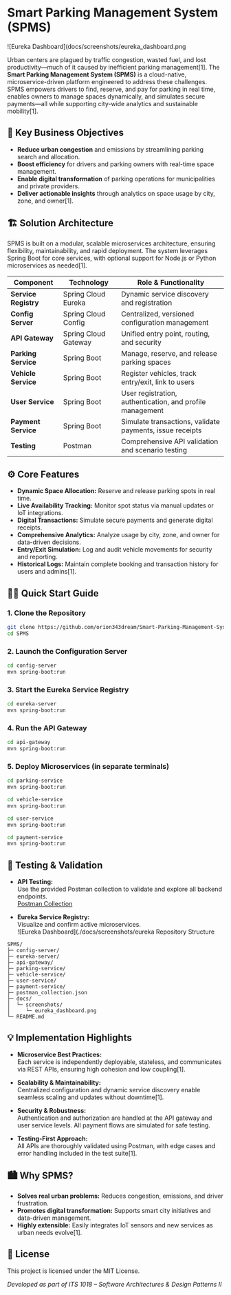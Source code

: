 # Smart Parking Management System (SPMS)

![Eureka Dashboard](docs/screenshots/eureka_dashboard.png

Urban centers are plagued by traffic congestion, wasted fuel, and lost productivity—much of it caused by inefficient parking management[1]. The **Smart Parking Management System (SPMS)** is a cloud-native, microservice-driven platform engineered to address these challenges. SPMS empowers drivers to find, reserve, and pay for parking in real time, enables owners to manage spaces dynamically, and simulates secure payments—all while supporting city-wide analytics and sustainable mobility[1].

## 🎯 Key Business Objectives

- **Reduce urban congestion** and emissions by streamlining parking search and allocation.
- **Boost efficiency** for drivers and parking owners with real-time space management.
- **Enable digital transformation** of parking operations for municipalities and private providers.
- **Deliver actionable insights** through analytics on space usage by city, zone, and owner[1].

## 🏗️ Solution Architecture

SPMS is built on a modular, scalable microservices architecture, ensuring flexibility, maintainability, and rapid deployment. The system leverages Spring Boot for core services, with optional support for Node.js or Python microservices as needed[1].

| Component             | Technology               | Role & Functionality                                      |
|-----------------------|--------------------------|-----------------------------------------------------------|
| **Service Registry**  | Spring Cloud Eureka      | Dynamic service discovery and registration                |
| **Config Server**     | Spring Cloud Config      | Centralized, versioned configuration management           |
| **API Gateway**       | Spring Cloud Gateway     | Unified entry point, routing, and security                |
| **Parking Service**   | Spring Boot              | Manage, reserve, and release parking spaces               |
| **Vehicle Service**   | Spring Boot              | Register vehicles, track entry/exit, link to users        |
| **User Service**      | Spring Boot              | User registration, authentication, and profile management |
| **Payment Service**   | Spring Boot              | Simulate transactions, validate payments, issue receipts  |
| **Testing**           | Postman                  | Comprehensive API validation and scenario testing         |

## ⚙️ Core Features

- **Dynamic Space Allocation:** Reserve and release parking spots in real time.
- **Live Availability Tracking:** Monitor spot status via manual updates or IoT integrations.
- **Digital Transactions:** Simulate secure payments and generate digital receipts.
- **Comprehensive Analytics:** Analyze usage by city, zone, and owner for data-driven decisions.
- **Entry/Exit Simulation:** Log and audit vehicle movements for security and reporting.
- **Historical Logs:** Maintain complete booking and transaction history for users and admins[1].

## 🧑‍💻 Quick Start Guide

### 1. Clone the Repository

```sh
git clone https://github.com/orion343dream/Smart-Parking-Management-System.git
cd SPMS
```

### 2. Launch the Configuration Server

```sh
cd config-server
mvn spring-boot:run
```

### 3. Start the Eureka Service Registry

```sh
cd eureka-server
mvn spring-boot:run
```

### 4. Run the API Gateway

```sh
cd api-gateway
mvn spring-boot:run
```

### 5. Deploy Microservices (in separate terminals)

```sh
cd parking-service
mvn spring-boot:run

cd vehicle-service
mvn spring-boot:run

cd user-service
mvn spring-boot:run

cd payment-service
mvn spring-boot:run
```

## 🧪 Testing & Validation

- **API Testing:**  
  Use the provided Postman collection to validate and explore all backend endpoints.  
  [Postman Collection](./postman_collection.json)

- **Eureka Service Registry:**  
  Visualize and confirm active microservices.  
  ![Eureka Dashboard](./docs/screenshots/eureka️ Repository Structure

```
SPMS/
├─ config-server/
├─ eureka-server/
├─ api-gateway/
├─ parking-service/
├─ vehicle-service/
├─ user-service/
├─ payment-service/
├─ postman_collection.json
├─ docs/
│  └─ screenshots/
│     └─ eureka_dashboard.png
└─ README.md
```

## 💡 Implementation Highlights

- **Microservice Best Practices:**  
  Each service is independently deployable, stateless, and communicates via REST APIs, ensuring high cohesion and low coupling[1].

- **Scalability & Maintainability:**  
  Centralized configuration and dynamic service discovery enable seamless scaling and updates without downtime[1].

- **Security & Robustness:**  
  Authentication and authorization are handled at the API gateway and user service levels. All payment flows are simulated for safe testing.

- **Testing-First Approach:**  
  All APIs are thoroughly validated using Postman, with edge cases and error handling included in the test suite[1].

## 🏙️ Why SPMS?

- **Solves real urban problems:** Reduces congestion, emissions, and driver frustration.
- **Promotes digital transformation:** Supports smart city initiatives and data-driven management.
- **Highly extensible:** Easily integrates IoT sensors and new services as urban needs evolve[1].

## 📜 License

This project is licensed under the MIT License.

*Developed as part of ITS 1018 – Software Architectures & Design Patterns II*
